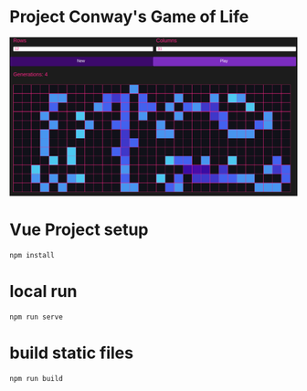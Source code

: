 # Project Conway's Game of Life

![screenshot](https://github.com/zokis/game-of-life-vue/blob/main/screenshot.png?raw=true)

# Vue Project setup

```
npm install
```

# local run
```
npm run serve
```

# build static files
```
npm run build
```